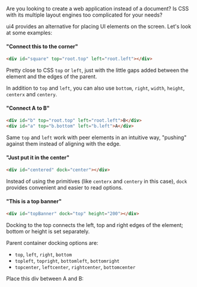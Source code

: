 Are you looking to create a web application instead of a document?
Is CSS with its multiple layout engines too complicated for your needs? 

ui4 provides an alternative for placing UI elements on the screen. Let's look at some examples:

#### "Connect this to the corner"

```html example solid_sized
<div id="square" top="root.top" left="root.left"></div>
```

Pretty close to CSS `top` or `left`, just with the little gaps added between the element and the
edges of the parent.

In addition to `top` and `left`, you can also use `bottom`, `right`, `width`, `height`, `centerx`
and `centery`.

#### "Connect A to B"

```html example solid_sized
<div id="b" top="root.top" left="root.left">B</div>
<div id="a" top="b.bottom" left="b.left">A</div>
```

Same `top` and `left` work with peer elements in an intuitive way, "pushing" against them instead
of aligning with the edge.

#### "Just put it in the center"

```html example solid_sized
<div id="centered" dock="center"></div>
```

Instead of using the primitives (like `centerx` and `centery` in this case), `dock` provides
convenient and easier to read options.

#### "This is a top banner"

```html example solid
<div id="topBanner" dock="top" height="200"></div>
```

Docking to the top connects the left, top and right edges of the element; bottom or height is set
separately.

Parent container docking options are:
- `top`, `left`, `right`, `bottom`
- `topleft`, `topright`, `bottomleft`, `bottomright`
- `topcenter`, `leftcenter`, `rightcenter`, `bottomcenter`

Place this div between A and B:
